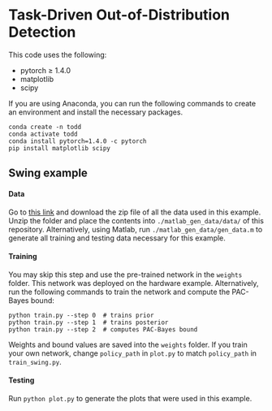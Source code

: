 # Task-Driven Out-of-Distribution Detection

This code uses the following:
- pytorch ≥ 1.4.0
- matplotlib
- scipy

If you are using Anaconda, you can run the following commands to create an environment and install the necessary packages.
```
conda create -n todd
conda activate todd
conda install pytorch=1.4.0 -c pytorch
pip install matplotlib scipy
```
## Swing example
#### Data
Go to [this link](https://drive.google.com/file/d/1zpqZbxp-7z3HOktoru5qvEx4ah7FBHBM/view?usp=sharing) and download the zip file of all the data used in this example. Unzip the folder and place the contents into `./matlab_gen_data/data/` of this repository. Alternatively, using Matlab, run `./matlab_gen_data/gen_data.m` to generate all training and testing data necessary for this example. 

#### Training
You may skip this step and use the pre-trained network in the `weights` folder. This network was deployed on the hardware example. Alternatively,
run the following commands to train the network and compute the PAC-Bayes bound:
```
python train.py --step 0  # trains prior
python train.py --step 1  # trains posterior
python train.py --step 2  # computes PAC-Bayes bound
```
Weights and bound values are saved into the `weights` folder. If you train your own network, change `policy_path` in `plot.py` to match `policy_path` in `train_swing.py`.

#### Testing
Run `python plot.py` to generate the plots that were used in this example.

